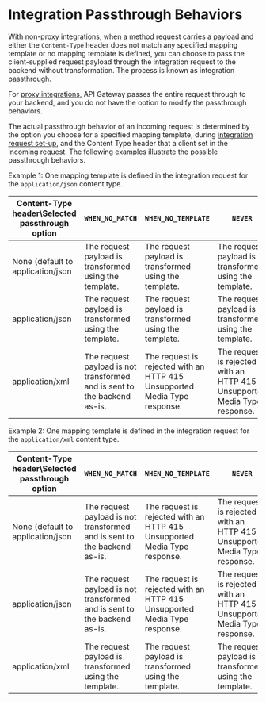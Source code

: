 # Integration Passthrough Behaviors<a name="integration-passthrough-behaviors"></a>

 With non\-proxy integrations, when a method request carries a payload and either the `Content-Type` header does not match any specified mapping template or no mapping template is defined, you can choose to pass the client\-supplied request payload through the integration request to the backend without transformation\. The process is known as integration passthrough\. 

 For [proxy integrations](api-gateway-set-up-simple-proxy.md), API Gateway passes the entire request through to your backend, and you do not have the option to modify the passthrough behaviors\. 

 The actual passthrough behavior of an incoming request is determined by the option you choose for a specified mapping template, during [integration request set\-up](how-to-method-settings-execution-console.md), and the Content Type header that a client set in the incoming request\. The following examples illustrate the possible passthrough behaviors\. 

Example 1: One mapping template is defined in the integration request for the `application/json` content type\.


| Content\-Type header\\Selected passthrough option | `WHEN_NO_MATCH` | `WHEN_NO_TEMPLATE` | `NEVER` | 
| --- | --- | --- | --- | 
| None \(default to application/json | The request payload is transformed using the template\. | The request payload is transformed using the template\. | The request payload is transformed using the template\. | 
| application/json | The request payload is transformed using the template\. | The request payload is transformed using the template\. | The request payload is transformed using the template\. | 
| application/xml | The request payload is not transformed and is sent to the backend as\-is\. | The request is rejected with an HTTP 415 Unsupported Media Type response\. | The request is rejected with an HTTP 415 Unsupported Media Type response\. | 

Example 2: One mapping template is defined in the integration request for the `application/xml` content type\.


| Content\-Type header\\Selected passthrough option | `WHEN_NO_MATCH` | `WHEN_NO_TEMPLATE` | `NEVER` | 
| --- | --- | --- | --- | 
| None \(default to application/json | The request payload is not transformed and is sent to the backend as\-is\. | The request is rejected with an HTTP 415 Unsupported Media Type response\. | The request is rejected with an HTTP 415 Unsupported Media Type response\. | 
| application/json | The request payload is not transformed and is sent to the backend as\-is\. | The request is rejected with an HTTP 415 Unsupported Media Type response\. | The request is rejected with an HTTP 415 Unsupported Media Type response\. | 
| application/xml | The request payload is transformed using the template\. | The request payload is transformed using the template\. | The request payload is transformed using the template\. | 